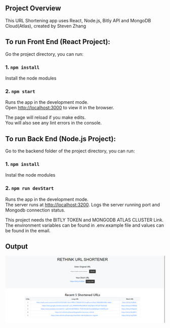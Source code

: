 ## Project Overview

This URL Shortening app uses React, Node.js, Bitly API and MongoDB Cloud(Atlas), created by Steven Zhang

## To run Front End (React Project):

Go the project directory, you can run:

### 1. `npm install`

Install the node modules

### 2. `npm start`

Runs the app in the development mode.\
Open [http://localhost:3000](http://localhost:3000) to view it in the browser.

The page will reload if you make edits.\
You will also see any lint errors in the console.

## To run Back End (Node.js Project):

Go to the backend folder of the project directory, you can run:

### 1. `npm install`

Instal the node modules

### 2. `npm run devStart`

Runs the app in the development mode.\
The server runs at [http://localhost:3200](http://localhost:3000). Logs the server running port and Mongodb connection status.

This project needs the BITLY TOKEN and MONGODB ATLAS CLUSTER Link. The environment variables can be found in .env.example file and values can be found in the email.



## Output

![Alt text](output.png?raw=true "Output")
